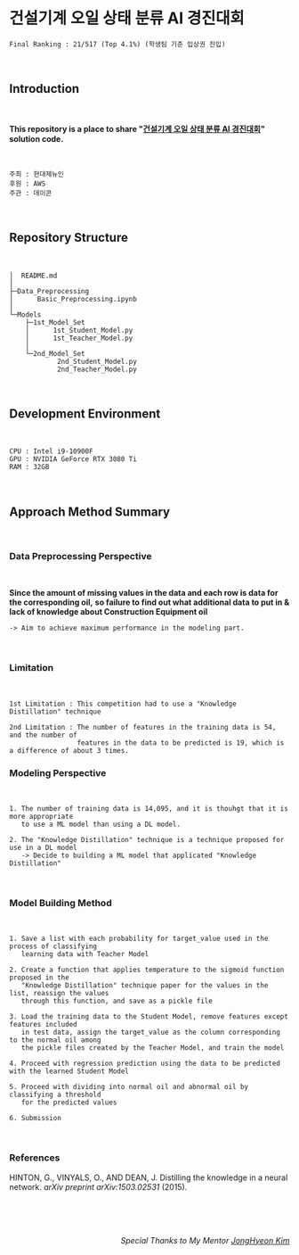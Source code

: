 # 건설기계 오일 상태 분류 AI 경진대회

```
Final Ranking : 21/517 (Top 4.1%) (학생팀 기준 입상권 진입)
```


</br>

## Introduction

</br>

__This repository is a place to share "[건설기계 오일 상태 분류 AI 경진대회](https://dacon.io/competitions/official/236013/overview/description)" solution code.__

</br>

```
주최 : 현대제뉴인
후원 : AWS
주관 : 데이콘
```
<br>

## Repository Structure

<br>

```
│  README.md
│  
├─Data_Preprocessing
│      Basic_Preprocessing.ipynb
│      
└─Models
    ├─1st_Model_Set
    │      1st_Student_Model.py
    │      1st_Teacher_Model.py
    │      
    └─2nd_Model_Set
            2nd_Student_Model.py
            2nd_Teacher_Model.py
```

<br>


## Development Environment
</br>

```
CPU : Intel i9-10900F
GPU : NVIDIA GeForce RTX 3080 Ti
RAM : 32GB
```

</br>

## Approach Method Summary
</br>

### Data Preprocessing Perspective

<br>

__Since the amount of missing values in the data and each row is data for the corresponding oil,__ 
__so failure to find out what additional data to put in & lack of knowledge about Construction Equipment oil__

    -> Aim to achieve maximum performance in the modeling part.


<br>

### Limitation

<br>

```
1st Limitation : This competition had to use a "Knowledge Distillation" technique

2nd Limitation : The number of features in the training data is 54, and the number of 
                 features in the data to be predicted is 19, which is a difference of about 3 times.
```


### Modeling Perspective

<br>

```
1. The number of training data is 14,095, and it is thouhgt that it is more appropriate 
   to use a ML model than using a DL model.

2. The "Knowledge Distillation" technique is a technique proposed for use in a DL model 
   -> Decide to building a ML model that applicated "Knowledge Distillation"
```

<br>

### Model Building Method

<br>

```
1. Save a list with each probability for target_value used in the process of classifying
   learning data with Teacher Model

2. Create a function that applies temperature to the sigmoid function proposed in the 
   "Knowledge Distillation" technique paper for the values in the list, reassign the values 
   through this function, and save as a pickle file

3. Load the training data to the Student Model, remove features except features included 
   in test data, assign the target_value as the column corresponding to the normal oil among 
   the pickle files created by the Teacher Model, and train the model

4. Proceed with regression prediction using the data to be predicted with the learned Student Model

5. Proceed with dividing into normal oil and abnormal oil by classifying a threshold 
   for the predicted values

6. Submission
```

<br>


### References

HINTON, G., VINYALS, O., AND DEAN, J. Distilling the knowledge in a neural network. _arXiv preprint arXiv:1503.02531_ (2015).


<br>

<br>

<br>



<div align=right>

_Special Thanks to My Mentor [JongHyeon Kim](https://github.com/bellhyeon)_

</div>
